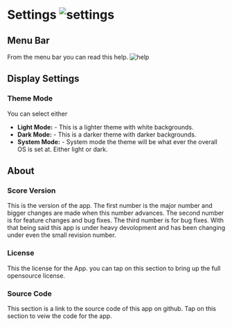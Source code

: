 # Settings ![settings](resource:assets/images/settings_black_24.png)

## Menu Bar

From the menu bar you can read this help. ![help](resource:assets/images/help_black_24.png)

## Display Settings

### Theme Mode

You can select either

- **Light Mode:** - This is a lighter theme with white backgrounds.
- **Dark Mode:** - This is a darker theme with darker backgrounds.
- **System Mode:** - System mode the theme will be what ever the overall OS is set at. Either light or dark.

## About

### Score Version

This is the version of the app. The first number is the major number and bigger changes are made when this number advances. The second number is for feature changes and bug fixes. The third number is for bug fixes. With that being said this app is under heavy devolopment and has been changing under even the small revision number.

### License

This the license for the App. you can tap on this section to bring up the full opensource license.

### Source Code

This section is a link to the source code of this app on github. Tap on this section to veiw the code for the app.
